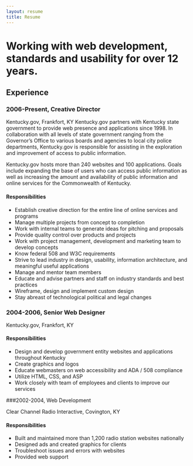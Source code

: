 ```yaml
---
layout: resume
title: Resume
---
```


# Working with web development, standards and usability for over 12 years.

## Experience

### 2006-Present, Creative Director

<span class="text-muted">Kentucky.gov, Frankfort, KY</span>
Kentucky.gov partners with Kentucky state government to provide web presence and applications since 1998. In collaboration with all levels of state government ranging from the Governor’s Office to various boards and agencies to local city police departments, Kentucky.gov is responsible for assisting in the exploration and improvement of access to public information.

Kentucky.gov hosts more than 240 websites and 100 applications. Goals include expanding the base of users who can access public information as well as increasing the amount and availability of public information and online services for the Commonwealth of Kentucky.

#### Responsibilities
- Establish creative direction for the entire line of online services and programs
- Manage multiple projects from concept to completion
- Work with internal teams to generate ideas for pitching and proposals
- Provide quality control over products and projects
- Work with project management, development and marketing team to develop concepts
- Know federal 508 and W3C requirements
- Strive to lead industry in design, usability, information architecture, and meaningful useful applications
- Manage and mentor team members
- Educate and advise partners and staff on industry standards and best practices
- Wireframe, design and implement custom design
- Stay abreast of technological political and legal changes

### 2004-2006, Senior Web Designer

Kentucky.gov, Frankfort, KY

#### Responsibilities
- Design and develop government entity websites and applications throughout Kentucky
- Create graphics and logos
- Educate webmasters on web accessibility and ADA / 508 compliance
- Utilize HTML, CSS, and ASP
- Work closely with team of employees and clients to improve our services

###2002-2004, Web Development

Clear Channel Radio Interactive, Covington, KY

#### Responsibilities
- Built and maintained more than 1,200 radio station websites nationally
- Designed ads and created graphics for clients
- Troubleshoot issues and errors with websites
- Provided web support
